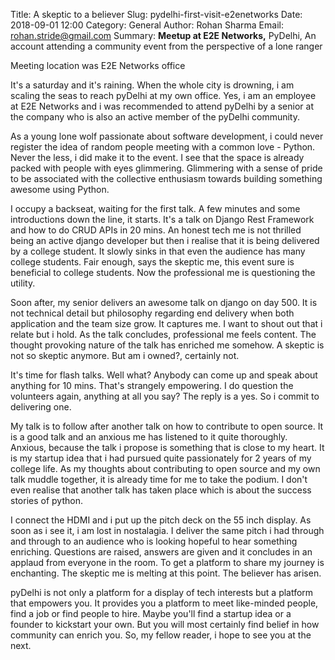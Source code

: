 Title: A skeptic to a believer
Slug: pydelhi-first-visit-e2enetworks
Date: 2018-09-01 12:00
Category: General
Author: Rohan Sharma
Email: [rohan.stride@gmail.com](mailto:rohan.stride@gmail.com)
Summary: **Meetup at E2E Networks,** PyDelhi, An account attending a community event from the perspective of a lone ranger

Meeting location was E2E Networks office

It's a saturday and it's raining. When the whole city is drowning, i am scaling the seas to reach pyDelhi at my own office. Yes, i am an employee at E2E Networks and i was recommended to attend pyDelhi by a senior at the company who is also an active member of the pyDelhi community.

As a young lone wolf passionate about software development, i could never register the idea of random people meeting with a common love - Python. Never the less, i did make it to the event. I see that the space is already packed with people with eyes glimmering. Glimmering with a sense of pride to be associated with the collective enthusiasm towards building something awesome using Python.

I occupy a backseat, waiting for the first talk. A few minutes and some introductions down the line, it starts. It's a talk on Django Rest Framework and how to do CRUD APIs in 20 mins. An honest tech me is not thrilled being an active django developer but then i realise that it is being delivered by a college student. It slowly sinks in that even the audience has many college students. Fair enough, says the skeptic me, this event sure is beneficial to college students. Now the professional me is questioning the utility.

Soon after, my senior delivers an awesome talk on django on day 500. It is not technical detail but philosophy regarding end delivery when both application and the team size grow. It captures me. I want to shout out that i relate but i hold. As the talk concludes, professional me feels content. The thought provoking nature of the talk has enriched me somehow. A skeptic is not so skeptic anymore. But am i owned?, certainly not.

It's time for flash talks. Well what? Anybody can come up and speak about anything for 10 mins. That's strangely empowering. I do question the volunteers again, anything at all you say? The reply is a yes. So i commit to delivering one.

My talk is to follow after another talk on how to contribute to open source. It is a good talk and an anxious me has listened to it quite thoroughly. Anxious, because the talk i propose is something that is close to my heart. It is my startup idea that i had pursued quite passionately for 2 years of my college life. As my thoughts about contributing to open source and my own talk muddle together, it is already time for me to take the podium. I don't even realise that another talk has taken place which is about the success stories of python.

I connect the HDMI and i put up the pitch deck on the 55 inch display. As soon as i see it, i am lost in nostalagia. I deliver the same pitch i had through and through to an audience who is looking hopeful to hear something enriching. Questions are raised, answers are given and it concludes in an applaud from everyone in the room. To get a platform to share my journey is enchanting. The skeptic me is melting at this point. The believer has arisen.

pyDelhi is not only a platform for a display of tech interests but a platform that empowers you. It provides you a platform to meet like-minded people, find a job or find people to hire. Maybe you'll find a startup idea or a founder to kickstart your own. But you will most certainly find belief in how community can enrich you. So, my fellow reader, i hope to see you at the next.
